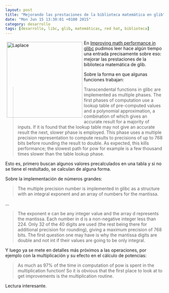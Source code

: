 ```yaml
---
layout: post
title: "Mejorando las prestaciones de la biblioteca matemática en glib"
date: "Mon Jun 15 13:30:01 +0100 2015"
category: desarrollo
tags: [desarrollo, libc, glib, matemáticas, red hat, biblioteca]
---
```






<a href="https://www.flickr.com/photos/fernand0/15324955972/" title="Un matemático"><img src="https://farm3.staticflickr.com/2942/15324955972_9750ce869e_m.jpg" width="240"  alt="Laplace" style="float:left; margin:5px"></a>

En [Improving math performance in glibc](http://developerblog.redhat.com/2015/01/02/improving-math-performance-in-glibc/) pudimos leer hace algún tiempo una entrada precisamente sobre eso: mejorar las prestaciones de la biblioteca matemática de glib. 

Sobre la forma en que algunas funciones trabajan:

> Transcendental functions in glibc are implemented as multiple phases. The first phases of computation use a lookup table of pre-computed values and a polynomial approximation, a combination of which gives an accurate result for a majority of inputs. If it is found that the lookup table may not give an accurate result the next, slower phase is employed. This phase uses a multiple precision representation to compute results to precisions of up to 768 bits before rounding the result to double. As expected, this kills performance; the slowest path for pow for example is a few thousand times slower than the table lookup phase.

Esto es, primero buscan algunos valores precalculados en una tabla y si no se tiene el restultado, se calculan de alguna forma.

Sobre la implementación de números grandes:

> The multiple precision number is implemented in glibc as a structure with an integral exponent and an array of numbers for the mantissa. 

...

> The exponent e can be any integer value and the array d represents the mantissa. Each number in d is a non-negative integer less than 224. Only 32 of the 40 digits are used (the rest being there for additional precision for rounding), giving a maximum precision of 768 bits. The first question one may have is why the mantissa digits are double and not int if their values are going to be only integral.

Y luego ya se mete en detalles más próximos a las operaciones, por ejemplo con la multiplicación y su efecto en el cálculo de potencias:


> As much as 97% of the time in computation of pow is spent in the multiplication function! So it is obvious that the first place to look at to get improvements is the multiplication routine.

Lectura interesante.
